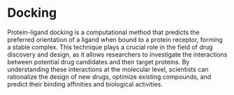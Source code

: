 # Docking

Protein-ligand docking is a computational method that predicts the preferred orientation of a ligand when bound to a protein receptor, forming a stable complex.
This technique plays a crucial role in the field of drug discovery and design, as it allows researchers to investigate the interactions between potential drug candidates and their target proteins.
By understanding these interactions at the molecular level, scientists can rationalize the design of new drugs, optimize existing compounds, and predict their binding affinities and biological activities.

<!-- REFERENCES -->

[^yang2022protein]: Yang, C., Chen, E. A., & Zhang, Y. (2022). Protein–ligand docking in the machine-learning era. *Molecules, 27*(14), 4568. DOI: [10.3390/molecules27144568](https://doi.org/10.3390/molecules27144568)
[^paggi2024art]: Paggi, J. M., Pandit, A., & Dror, R. O. (2024). The art and science of molecular docking. *Annual Review of Biochemistry, 93*. DOI: [10.1146/annurev-biochem-030222-120000](https://doi.org/10.1146/annurev-biochem-030222-120000)
